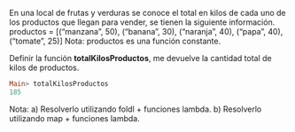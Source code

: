 En una local de frutas y verduras se conoce el total en kilos de cada uno de los productos que
llegan para vender, se tienen la siguiente información.
productos = [(“manzana”, 50), (“banana”, 30), (“naranja”, 40), (“papa”, 40), (“tomate”, 25)]
Nota: productos es una función constante.

Definir la función **totalKilosProductos**, me devuelve la cantidad total de kilos de
productos.

```haskell
Main> totalKilosProductos
185
```

Nota:
a) Resolverlo utilizando foldl + funciones lambda.
b) Resolverlo utilizando map + funciones lambda.